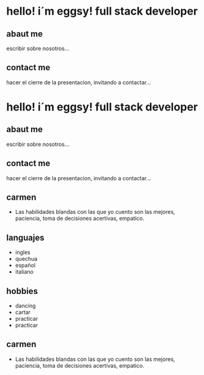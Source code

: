 
# hello! i´m eggsy! full stack developer

## abaut me

escribir sobre nosotros...

## contact me 
hacer el cierre de la presentacion, invitando a contactar...




# hello! i´m eggsy! full stack developer

## abaut me

escribir sobre nosotros...

## contact me 
hacer el cierre de la presentacion, invitando a contactar...


## carmen
- Las habilidades blandas con las que yo cuento son las mejores, paciencia, toma de decisiones acertivas, empatico.

## languajes
- ingles
- quechua
- español
- italiano
## hobbies
- dancing
- cartar
- practicar
- practicar

## carmen
- Las habilidades blandas con las que yo cuento son las mejores, paciencia, toma de decisiones acertivas, empatico.
